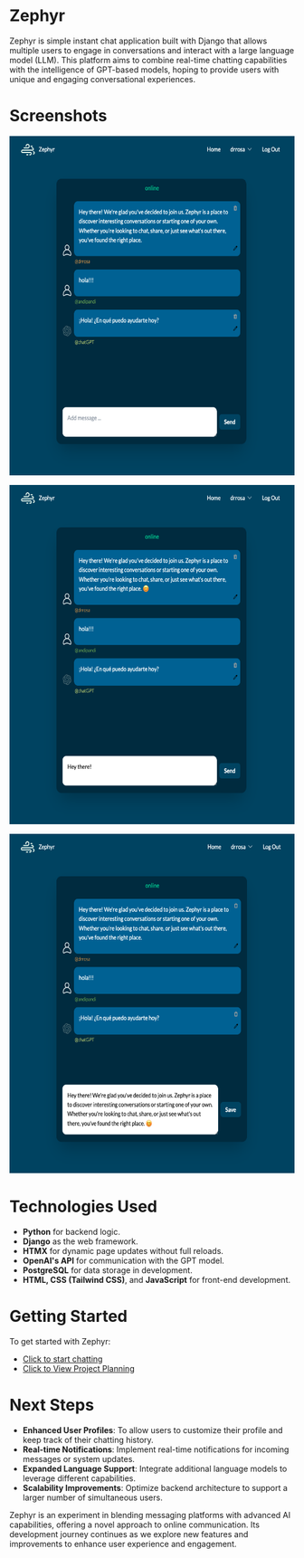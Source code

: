 # Zephyr

Zephyr is simple instant chat application built with Django that allows multiple users to engage in conversations and interact with a large language model (LLM). This platform aims to combine real-time chatting capabilities with the intelligence of GPT-based models, hoping to provide users with unique and engaging conversational experiences.

# Screenshots


<p align="center"><img width="600" height="600" src="./chat.png"></p>
<p align="center"><img width="600" height="600" src="./compose_msg.png"></p>
<p align="center"><img width="600" height="600" src="./edit_msg.png"></p>


# Technologies Used

- **Python** for backend logic.
- **Django** as the web framework.
- **HTMX** for dynamic page updates without full reloads.
- **OpenAI's API** for communication with the GPT model.
- **PostgreSQL** for data storage in development.
- **HTML, CSS (Tailwind CSS)**, and **JavaScript** for front-end development.

# Getting Started

To get started with Zephyr:

- [Click to start chatting](https://zephyr-chat-8ea5a3a3687c.herokuapp.com/)
- [Click to View Project Planning](https://trello.com/b/Veuc6j3Y/sei-project-3)

# Next Steps

- **Enhanced User Profiles**: To allow users to customize their profile and keep track of their chatting history.
- **Real-time Notifications**: Implement real-time notifications for incoming messages or system updates.
- **Expanded Language Support**: Integrate additional language models to leverage different capabilities.
- **Scalability Improvements**: Optimize backend architecture to support a larger number of simultaneous users.

Zephyr is an experiment in blending messaging platforms with advanced AI capabilities, offering a novel approach to online communication. Its development journey continues as we explore new features and improvements to enhance user experience and engagement.

